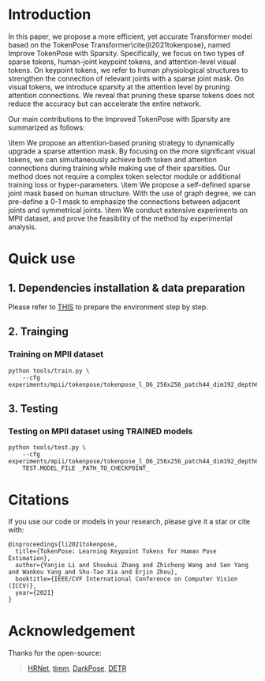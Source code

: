 # Introduction
In this paper, we propose a more efficient, yet accurate Transformer model based on the TokenPose Transformer\cite{li2021tokenpose}, named Improve TokenPose with Sparsity. Specifically, we focus on two types of sparse tokens, human-joint keypoint tokens, and attention-level visual tokens. On keypoint tokens, we refer to human physiological structures to strengthen the connection of relevant joints with a sparse joint mask. On visual tokens, we introduce sparsity at the attention level by pruning attention connections. We reveal that pruning these sparse tokens does not reduce the accuracy but can accelerate the entire network. 
 
Our main contributions to the Improved TokenPose with Sparsity are summarized as follows:

\item We propose an attention-based pruning strategy to dynamically upgrade a sparse attention mask. By focusing on the more significant visual tokens, we can simultaneously achieve both token and attention connections during training while making use of their sparsities. Our method does not require a complex token selector module or additional training loss or hyper-parameters.
\item We propose a self-defined sparse joint mask based on human structure. With the use of graph degree, we can pre-define a 0-1 mask to emphasize the connections between adjacent joints and symmetrical joints. 
\item We conduct extensive experiments on MPII dataset, and prove the feasibility of the method by experimental analysis.

# Quick use
## 1. Dependencies installation & data preparation
Please refer to [THIS](https://github.com/leoxiaobin/deep-high-resolution-net.pytorch) to prepare the environment step by step.

## 2. Trainging
### Training on MPII dataset 
```
python tools/train.py \
    --cfg experiments/mpii/tokenpose/tokenpose_l_D6_256x256_patch44_dim192_depth6.yaml\
```
## 3. Testing
### Testing on MPII dataset using TRAINED models
```
python tools/test.py \
    --cfg experiments/mpii/tokenpose/tokenpose_l_D6_256x256_patch44_dim192_depth6.yaml\
    TEST.MODEL_FILE _PATH_TO_CHECKPOINT_ 
```

# Citations
If you use our code or models in your research, please give it a star or cite with:
```
@inproceedings{li2021tokenpose,
  title={TokenPose: Learning Keypoint Tokens for Human Pose Estimation},
  author={Yanjie Li and Shoukui Zhang and Zhicheng Wang and Sen Yang and Wankou Yang and Shu-Tao Xia and Erjin Zhou},
  booktitle={IEEE/CVF International Conference on Computer Vision (ICCV)},
  year={2021}
}
```
# Acknowledgement
Thanks for the open-source:
> [HRNet](https://github.com/leoxiaobin/deep-high-resolution-net.pytorch/), [timm](https://github.com/rwightman/pytorch-image-models), [DarkPose](https://github.com/ilovepose/DarkPose), [DETR](https://github.com/facebookresearch/detr)
